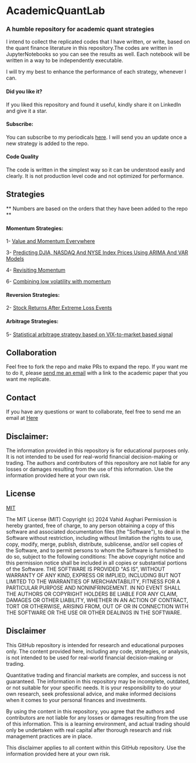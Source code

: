 # AcademicQuantLab
### A humble repository for academic quant strategies

I intend to collect the replicated codes that I have written, or write, based on the quant finance literature in this repository.The codes are written in JupyterNotebooks so you can see the results as well. Each notebook will be written in a way to be independently executable.

I will try my best to enhance the performance of each strategy, whenever I can.

#### Did you like it?
If you liked this repository and found it useful, kindly share it on LinkedIn and give it a star.

#### Subscribe:
You can subscribe to my periodicals [here](https://forms.gle/gtcpEwvYNFSy46nY9). I will send you an update once a new strategy is added to the repo.

#### Code Quality
The code is written in the simplest way so it can be understood easily and clearly. It is not production level code and not optimized for performance.



## Strategies
** Numbers are based on the orders that they have been added to the repo **

#### Momentum Strategies:
1- [Value and Momentum Everywhere](https://github.com/vd1371/AcademicQuantLab/blob/main/Momentum/ValueAndMomentumEveryWhere.ipynb)

3- [Predicting DJIA, NASDAQ And NYSE Index Prices Using ARIMA And VAR Models](https://github.com/vd1371/AcademicQuantLab/blob/main/Momentum/PredictingIndicesUsingArimaAndVARModels.ipynb)

4- [Revisiting Momentum](https://github.com/vd1371/AcademicQuantLab/blob/main/Momentum/Revisiting_Momentum.ipynb)

6- [Combining low volatility with momentum](https://github.com/vd1371/AcademicQuantLab/blob/main/Momentum/CombiningLowVolatilityWithMomentumAnomalies.ipynb)

#### Reversion Strategies:
2- [Stock Returns After Extreme Loss Events](https://github.com/vd1371/AcademicQuantLab/blob/main/Reversion/StockReturnsAfterExtremeLossEvents.ipynb)

#### Arbitrage Strategies:
5- [Statistical arbitrage strategy based on VIX-to-market based signal](https://github.com/vd1371/AcademicQuantLab/blob/main/Arbitrage/correlation_of_sp500_return_and_vix_return.ipynb)

## Collaboration
Feel free to fork the repo and make PRs to expand the repo. If you want me to do it, please [send me an email](mailto:vd1371@gmail.com) with a link to the academic paper that you want me replicate.

## Contact
If you have any questions or want to collaborate, feel free to send me an email at [Here](mailto:vd1371@gmail.com)


## Disclaimer:
The information provided in this repository is for educational purposes only. It is not intended to be used for real-world financial decision-making or trading. The authors and contributors of this repository are not liable for any losses or damages resulting from the use of this information. Use the information provided here at your own risk.

## License
[MIT](https://choosealicense.com/licenses/mit/)

The MIT License (MIT)
Copyright (c) 2024 Vahid Asghari
Permission is hereby granted, free of charge, to any person obtaining a copy of this software and associated documentation files (the "Software"), to deal in the Software without restriction, including without limitation the rights to use, copy, modify, merge, publish, distribute, sublicense, and/or sell copies of the Software, and to permit persons to whom the Software is furnished to do so, subject to the following conditions:
The above copyright notice and this permission notice shall be included in all copies or substantial portions of the Software.
THE SOFTWARE IS PROVIDED "AS IS", WITHOUT WARRANTY OF ANY KIND, EXPRESS OR IMPLIED, INCLUDING BUT NOT LIMITED TO THE WARRANTIES OF MERCHANTABILITY, FITNESS FOR A PARTICULAR PURPOSE AND NONINFRINGEMENT. IN NO EVENT SHALL THE AUTHORS OR COPYRIGHT HOLDERS BE LIABLE FOR ANY CLAIM, DAMAGES OR OTHER LIABILITY, WHETHER IN AN ACTION OF CONTRACT, TORT OR OTHERWISE, ARISING FROM, OUT OF OR IN CONNECTION WITH THE SOFTWARE OR THE USE OR OTHER DEALINGS IN THE SOFTWARE.

## Disclaimer

This GitHub repository is intended for research and educational purposes only. The content provided here, including any code, strategies, or analysis, is not intended to be used for real-world financial decision-making or trading.

Quantitative trading and financial markets are complex, and success is not guaranteed. The information in this repository may be incomplete, outdated, or not suitable for your specific needs. It is your responsibility to do your own research, seek professional advice, and make informed decisions when it comes to your personal finances and investments.

By using the content in this repository, you agree that the authors and contributors are not liable for any losses or damages resulting from the use of this information. This is a learning environment, and actual trading should only be undertaken with real capital after thorough research and risk management practices are in place.

This disclaimer applies to all content within this GitHub repository. Use the information provided here at your own risk.